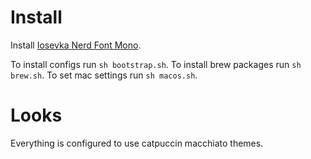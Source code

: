 # Install

Install [Iosevka Nerd Font Mono](https://www.nerdfonts.com/font-downloads).

To install configs run `sh bootstrap.sh`.
To install brew packages run `sh brew.sh`.
To set mac settings run `sh macos.sh`.

# Looks

Everything is configured to use catpuccin macchiato themes.

